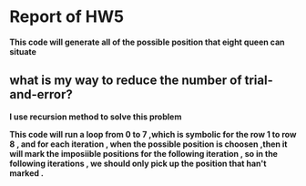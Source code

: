# Report of HW5 



**This code will generate all of the possible position that eight queen can situate** 


## what is my way to reduce the number of trial-and-error? ##

**I use  recursion method to solve this problem**

 **This code will run a loop from 0 to 7 ,which is symbolic for the row 1 to row 8 , and for each iteration , when the possible position is choosen ,then it will mark the imposiible 
 positions for the following iteration , so in the following iterations , we should only pick up the position that han't marked .**
